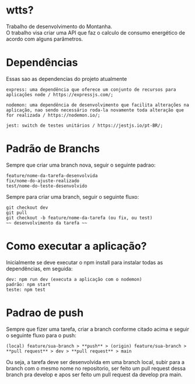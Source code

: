 # wtts?
Trabalho de desenvolvimento do Montanha.  
O trabalho visa criar uma API que faz o calculo de consumo energético de acordo com alguns parâmetros. 

# Dependências
Essas sao as dependencias do projeto atualmente

    express: uma dependência que oferece um conjunto de recursos para aplicações node / https://expressjs.com/;

    nodemon: uma dependência de desenvolvimento que facilita alterações na aplicação, nao sendo necessário roda-la novamente toda alteração que for realizada / https://nodemon.io/;

    jest: switch de testes unitários / https://jestjs.io/pt-BR/;

# Padrão de Branchs
Sempre que criar uma branch nova, seguir o seguinte padrao:
    
    feature/nome-da-tarefa-desenvolvida
    fix/nome-do-ajuste-realizado
    test/nome-do-teste-desenvolvido

Sempre para criar uma branch, seguir o seguinte fluxo:

    git checkout dev
    git pull
    git checkout -b feature/nome-da-tarefa (ou fix, ou test)
    ~~ desenvolvimento da tarefa ~~

# Como executar a aplicação?

Inicialmente se deve executar o npm install para instalar todas as dependências, em seguida:

    dev: npm run dev (executa a aplicação com o nodemon)
    padrão: npm start
    teste: npm test

# Padrao de push
Sempre que fizer uma tarefa, criar a branch conforme citado acima e seguir o seguinte fluxo para o push:
    
    (local) feature/sua-branch > **push** > (origin) feature/sua-branch > **pull request** > dev > **pull request** > main

Ou seja, a tarefa deve ser desenvolvida em uma branch local, subir para a branch com o mesmo nome no repositorio, ser feito um pull request dessa branch pra develop e apos ser feito um pull request da develop pra main.
